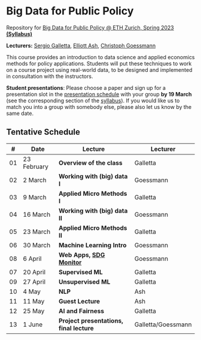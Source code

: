 # Big Data for Public Policy
Repository for [Big Data for Public Policy @ ETH Zurich, Spring 2023](https://www.vvz.ethz.ch/Vorlesungsverzeichnis/lerneinheit.view?semkez=2023S&ansicht=ALLE&lerneinheitId=166885&lang=de) **[(Syllabus)](https://docs.google.com/document/d/1xq6VY1E7aHfOmdhbppT64RzFY0vRpJDgjRWbJkisezQ/edit#)**

**Lecturers:** [Sergio Galletta](https://sergio-galletta.com), [Elliott Ash](https://elliottash.com), [Christoph Goessmann](https://goessmann.io)

This course provides an introduction to data science and applied economics methods for policy applications. Students will put these techniques to work on a course project using real-world data, to be designed and implemented in consultation with the instructors.

**Student presentations**: Please choose a paper and sign up for a presentation slot in the [presentation schedule](https://docs.google.com/spreadsheets/d/1iDx9FtRQfBkN-mNEXWmrO0kep8TtQikNCiuLueZ3nws/edit#gid=0) with your group **by 19 March** (see the corresponding section of the [syllabus](https://docs.google.com/document/d/1xq6VY1E7aHfOmdhbppT64RzFY0vRpJDgjRWbJkisezQ/edit#heading=h.v2jrh9kxmbm1)). If you would like us to match you into a group with somebody else, please also let us know by the same date.

## Tentative Schedule
| #  | Date        | Lecture                                                        | Lecturer           |
|----|-------------|----------------------------------------------------------------|--------------------|
| 01 | 23 February | **Overview of the class**                                      | Galletta           |
| 02 | 2 March     | **Working with (big) data I**                                  | Goessmann          |
| 03 | 9 March     | **Applied Micro Methods I**                                    | Galletta           |
| 04 | 16 March    | **Working with (big) data II**                                 | Goessmann          |
| 05 | 23 March    | **Applied Micro Methods II**                                   | Galletta           |
| 06 | 30 March    | **Machine Learning Intro**                                     | Goessmann          |
| 08 | 6 April     | **Web Apps, [SDG Monitor](https://sdg-monitor.ethz.ch)**       | Goessmann          |
| 07 | 20 April    | **Supervised ML**                                              | Galletta           |
| 09 | 27 April    | **Unsupervised ML**                                            | Galletta           |
| 10 | 4 May       | **NLP**                                                        | Ash                |
| 11 | 11 May      | **Guest Lecture**                                              | Ash                |
| 12 | 25 May      | **AI and Fairness**                                            | Galletta           |
| 13 | 1 June      | **Project presentations, final lecture**                       | Galletta/Goessmann |



